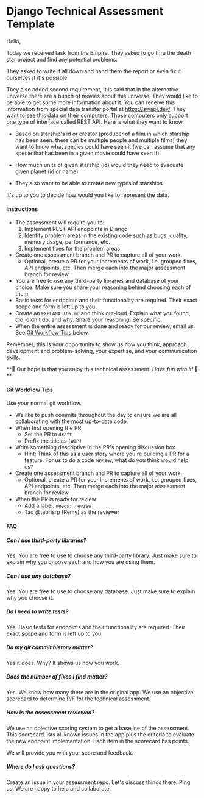 # Django Technical Assessment Template

Hello, 

Today we received task from the Empire. They asked to go thru the death star project and find any potential problems.

They asked to write it all down and hand them the report or even fix it ourselves if it's possible.

They also added second requirement, It is said that in the alternative universe there are a bunch of movies about this universe. They would like to be able to get some more information about it. You can receive this information from special data transfer portal at https://swapi.dev/. They want to see this data on their computers. Those computers only support one type of interface called REST API. Here is what they want to know. 

* Based on starship's id or creator (producer of a film in which starship has been seen. there can be multiple people and multiple films) they want to know what species could have seen it (we can assume that any specie that has been in a given movie could have seen it).

* How much units of given starship (id) would they need to evacuate given planet (id or name)

* They also want to be able to create new types of starships

It's up to you to decide how would you like to represent the data.

#### Instructions

- The assessment will require you to:
    1. Implement REST API endpoints in Django
    2. Identify problem areas in the existing code such as bugs, quality, memory usage, performance, etc.
    3. Implement fixes for the problem areas.
- Create one assessment branch and PR to capture all of your work.
    - Optional, create a PR for your increments of work, i.e. grouped fixes, API endpoints, etc. Then merge each into the major assessment branch for review.
- You are free to use any third-party libraries and database of your choice. Make sure you share your reasoning behind choosing each of them.
- Basic tests for endpoints and their functionality are required. Their exact scope and form is left up to you.
- Create an `EXPLANATION.md` and think out-loud. Explain what you found, did, didn't do, and why. Share your reasoning. Be specific.
- When the entire assessment is done and ready for our review, email us. See [Git Workflow Tips](#git-workflow-tips) below.

Remember, this is your opportunity to show us how you think, approach development and problem-solving, your expertise, and your communication skills.

**🎉 Our hope is that you enjoy this technical assessment. *Have fun with it!* 🎉 **

#### Git Workflow Tips

Use your normal git workflow.

- We like to push commits throughout the day to ensure we are all collaborating with the most up-to-date code.
- When first opening the PR:
    - Set the PR to `draft`
    - Prefix the title as `[WIP]`
- Write something descriptive in the PR's opening discussion box. 
    - Hint: Think of this as a user story where you're building a PR for a feature. For us to do a code review, what do you think would help us? 
- Create one assessment branch and PR to capture all of your work.
    - Optional, create a PR for your increments of work, i.e. grouped fixes, API endpoints, etc. Then merge each into the major assessment branch for review.
- When the PR is ready for review:
     - Add a label: `needs: review`
     - Tag @tabrisrp (Remy) as the reviewer
     
####      

#### FAQ

##### Can I use third-party libraries?

Yes. You are free to use to choose any third-party library. Just make sure to explain why you choose each and how you are using them.

##### Can I use any database?

Yes. You are free to use to choose any database. Just make sure to explain why you choose it.

##### Do I need to write tests?

Yes. Basic tests for endpoints and their functionality are required. Their exact scope and form is left up to you.

##### Do my git commit history matter?

Yes it does. Why? It shows us how you work.

##### Does the number of fixes I find matter?

Yes. We know how many there are in the original app. We use an objective scorecard to determine P/F for the technical assessment.

##### How is the assessment reviewed?

We use an objective scoring system to get a baseline of the assessment. This scorecard lists all known issues in the app plus the criteria to evaluate the new endpoint implementation. Each item in the scorecard has points.

We will provide you with your score and feedback.

##### Where do I ask questions?

Create an issue in your assessment repo. Let's discuss things there. Ping us. We are happy to help and collaborate.

